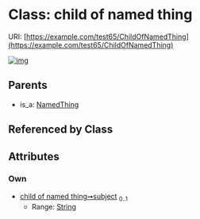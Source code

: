 
# Class: child of named thing




URI: [https://example.com/test65/ChildOfNamedThing](https://example.com/test65/ChildOfNamedThing)


[![img](https://yuml.me/diagram/nofunky;dir:TB/class/[NamedThing],[NamedThing]^-[ChildOfNamedThing&#124;subject:string%20%3F])](https://yuml.me/diagram/nofunky;dir:TB/class/[NamedThing],[NamedThing]^-[ChildOfNamedThing&#124;subject:string%20%3F])

## Parents

 *  is_a: [NamedThing](NamedThing.md)

## Referenced by Class


## Attributes


### Own

 * [child of named thing➞subject](child_of_named_thing_subject.md)  <sub>0..1</sub>
     * Range: [String](types/String.md)
